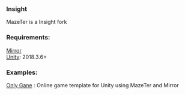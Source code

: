 ### Insight
MazeTer is a Insight fork  

### Requirements:
[Mirror](https://github.com/vis2k/Mirror)  
[Unity](https://unity.com/fr): 2018.3.6+  

### Examples:
[Only Gane](https://github.com/PsarTech-Shorii/Only-Gane) : Online game template for Unity using MazeTer and Mirror  

